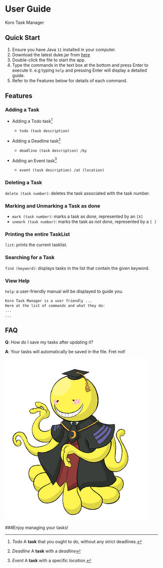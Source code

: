 # User Guide
Koro Task Manager

## Quick Start

1. Ensure you have Java `11` installed in your computer.
2. Download the latest duke.jar from [here](https://github.com/janald99/ip)
3. Double-click the file to start the app.
4. Type the commands in the text box at the bottom and press Enter
to execute it. e.g typing `help` and pressing Enter will display a detailed guide.
5. Refer to the Features below for details of each command.

## Features 

### Adding a Task

- Adding a Todo task[^1] 
    - `todo (task description)`
  
- Adding a Deadline task[^2]
    - `deadline (task description) /by`
      
- Adding an Event task[^3]
    - `event (task description) /at (location)`
    

[^1]: *Todo*
A **task** that you ought to do, without any strict deadlines.

[^2]: *Deadline*
A **task** with a *deadline*

[^3]: *Event*
A **task** with a specific *location*.

### Deleting a Task

`delete (task number)`: deletes the task associated with the task number.

### Marking and Unmarking a Task as done

- `mark (task number)`: marks a task as *done*, represented by an `[X]`
- `unmark (task number)`: marks the task as *not done*, represented by a `[ ]`
    
### Printing the entire TaskList

`list`: prints the current tasklist.

### Searching for a Task

`find (keyword)`: displays tasks in the list that contain the given keyword.

### View Help

`help`: a user-friendly manual will be displayed to guide you.


```
Koro Task Manager is a user friendly ...
Here at the list of commands and what they do:
...
...
```

## FAQ
**Q**: How do I save my tasks after updating it?

**A**: Your tasks will automatically be saved in the file. Fret not!

![This is an image](../src/main/resources/images/DaDuke.png)



###Enjoy managing your tasks!